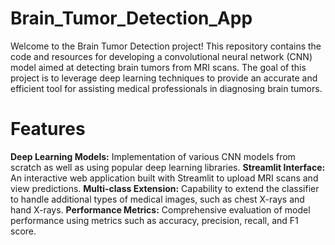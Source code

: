 # Brain_Tumor_Detection_App
Welcome to the Brain Tumor Detection project! This repository contains the code and resources for developing a convolutional neural network (CNN) model aimed at detecting brain tumors from MRI scans. The goal of this project is to leverage deep learning techniques to provide an accurate and efficient tool for assisting medical professionals in diagnosing brain tumors.
# Features
**Deep Learning Models:** Implementation of various CNN models from scratch as well as using popular deep learning libraries.
**Streamlit Interface:** An interactive web application built with Streamlit to upload MRI scans and view predictions.
**Multi-class Extension:** Capability to extend the classifier to handle additional types of medical images, such as chest X-rays and hand X-rays.
**Performance Metrics:** Comprehensive evaluation of model performance using metrics such as accuracy, precision, recall, and F1 score.




